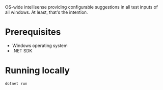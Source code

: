 OS-wide intellisense providing configurable suggestions in all test inputs of all windows. At least, that's the
intention.

# Prerequisites

- Windows operating system
- .NET SDK

# Running locally

```
dotnet run
```

